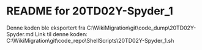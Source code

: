 # README for 20TD02Y-Spyder_1
Denne koden ble eksportert fra C:\WikiMigration\git\code_dump\20TD02Y-Spyder.md
Link til denne koden: C:\WikiMigration\git\code_repo\ShellScripts\20TD02Y-Spyder_1.sh
